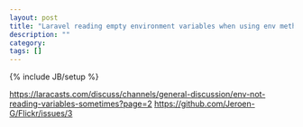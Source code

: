 ```yaml
---
layout: post
title: "Laravel reading empty environment variables when using env method"
description: ""
category: 
tags: []
---
```

{% include JB/setup %}

https://laracasts.com/discuss/channels/general-discussion/env-not-reading-variables-sometimes?page=2
https://github.com/Jeroen-G/Flickr/issues/3
